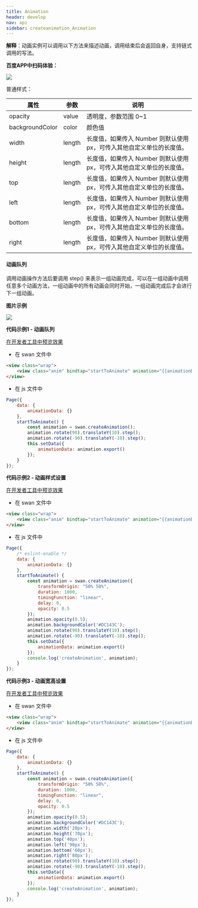 ```yaml
---
title: Animation
header: develop
nav: api
sidebar: createanimation_Animation
---
```

 
 
**解释**：动画实例可以调用以下方法来描述动画，调用结束后会返回自身，支持链式调用的写法。

**百度APP中扫码体验：**

<img src="https://b.bdstatic.com/miniapp/assets/images/doc_demo/Animation.png"  class="demo-qrcode-image" />

普通样式：

|属性|参数|说明|
|----|----|----|
|opacity|value|透明度，参数范围 0~1|
|backgroundColor|color|颜色值|
|width|length|长度值，如果传入 Number 则默认使用 px，可传入其他自定义单位的长度值。|
|height|length|长度值，如果传入 Number 则默认使用 px，可传入其他自定义单位的长度值。|
|top|length|长度值，如果传入 Number 则默认使用 px，可传入其他自定义单位的长度值。|
|left|length|长度值，如果传入 Number 则默认使用 px，可传入其他自定义单位的长度值。|
|bottom|length|长度值，如果传入 Number 则默认使用 px，可传入其他自定义单位的长度值。|
|right|length|长度值，如果传入 Number 则默认使用 px，可传入其他自定义单位的长度值。|

#### 动画队列
调用动画操作方法后要调用 step() 来表示一组动画完成，可以在一组动画中调用任意多个动画方法，一组动画中的所有动画会同时开始，一组动画完成后才会进行下一组动画。

**图片示例**

<div class="m-doc-custom-examples">
    <div class="m-doc-custom-examples-correct">
        <img src="https://b.bdstatic.com/miniapp/images/createAnimation.gif">
    </div>
    <div class="m-doc-custom-examples-correct">
        <img src=" ">
    </div>
    <div class="m-doc-custom-examples-correct">
        <img src=" ">
    </div>     
</div>

**代码示例1 - 动画队列**

<a href="swanide://fragment/c1cd19f4bd6c53b0c272aa1d2bce10481557729887965" title="在开发者工具中预览效果" target="_self">在开发者工具中预览效果</a>

* 在 swan 文件中

```html
<view class="wrap">
    <view class="anim" bindtap="startToAnimate" animation="{{animationData}}"></view>
</view>
```

* 在 js 文件中

```js
Page({
    data: {
        animationData: {}
    },
    startToAnimate() {
        const animation = swan.createAnimation();
        animation.rotate(90).translateY(10).step();
        animation.rotate(-90).translateY(-10).step();
        this.setData({
            animationData: animation.export()
        });
    }
});
```

**代码示例2 - 动画样式设置**

<a href="swanide://fragment/2fb5684d1d02b0b2b389174ea0a1136b1575537062260" title="在开发者工具中预览效果" target="_self">在开发者工具中预览效果</a>

* 在 swan 文件中

```html
<view class="wrap">
    <view class="anim" bindtap="startToAnimate" animation="{{animationData}}"></view>
</view>
```

* 在 js 文件中

```js
Page({
    /* eslint-enable */
    data: {
        animationData: {}
    },
    startToAnimate() {
        const animation = swan.createAnimation({
            transformOrigin: "50% 50%",
            duration: 1000,
            timingFunction: "linear",
            delay: 0,
            opacity: 0.5
        });
        animation.opacity(0.5);
        animation.backgroundColor('#DC143C');
        animation.rotate(90).translateY(10).step();
        animation.rotate(-90).translateY(-10).step();
        this.setData({
            animationData: animation.export()
        });
        console.log('createAnimation', animation);
    }
});
```


**代码示例3 - 动画宽高设置**

<a href="swanide://fragment/933d1f771edd2968879fe952d832da341575537199303" title="在开发者工具中预览效果" target="_self">在开发者工具中预览效果</a>

* 在 swan 文件中

```html
<view class="wrap">
    <view class="anim" bindtap="startToAnimate" animation="{{animationData}}"></view>
</view>
```

* 在 js 文件中

```js
Page({
    data: {
        animationData: {}
    },
    startToAnimate() {
        const animation = swan.createAnimation({
            transformOrigin: "50% 50%",
            duration: 1000,
            timingFunction: "linear",
            delay: 0,
            opacity: 0.5
        });
        animation.opacity(0.5);
        animation.backgroundColor('#DC143C');
        animation.width('20px');
        animation.height('70px');
        animation.top('40px');
        animation.left('90px');
        animation.bottom('60px');
        animation.right('80px');
        animation.rotate(90).translateY(10).step();
        animation.rotate(-90).translateY(-10).step();
        this.setData({
            animationData: animation.export()
        });
        console.log('createAnimation', animation);
    }
});
```






